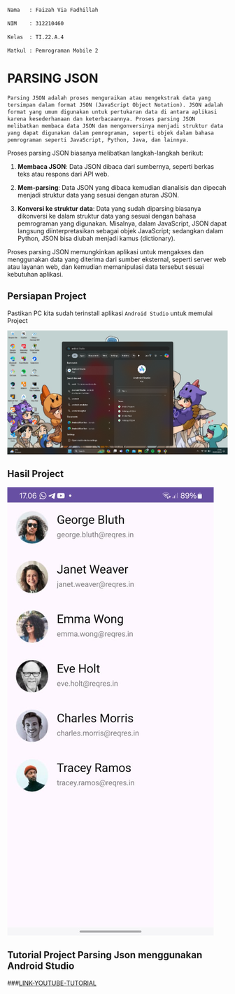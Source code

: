 `Nama   : Faizah Via Fadhillah`

`NIM    : 312210460`

`Kelas  : TI.22.A.4`

`Matkul : Pemrograman Mobile 2`

# PARSING JSON

    Parsing JSON adalah proses menguraikan atau mengekstrak data yang tersimpan dalam format JSON (JavaScript Object Notation). JSON adalah format yang umum digunakan untuk pertukaran data di antara aplikasi karena kesederhanaan dan keterbacaannya. Proses parsing JSON melibatkan membaca data JSON dan mengonversinya menjadi struktur data yang dapat digunakan dalam pemrograman, seperti objek dalam bahasa pemrograman seperti JavaScript, Python, Java, dan lainnya.

Proses parsing JSON biasanya melibatkan langkah-langkah berikut:

1. **Membaca JSON**: Data JSON dibaca dari sumbernya, seperti berkas teks atau respons dari API web.

2. **Mem-parsing**: Data JSON yang dibaca kemudian dianalisis dan dipecah menjadi struktur data yang sesuai dengan aturan JSON.

3. **Konversi ke struktur data**: Data yang sudah diparsing biasanya dikonversi ke dalam struktur data yang sesuai dengan bahasa pemrograman yang digunakan. Misalnya, dalam JavaScript, JSON dapat langsung diinterpretasikan sebagai objek JavaScript; sedangkan dalam Python, JSON bisa diubah menjadi kamus (dictionary).

Proses parsing JSON memungkinkan aplikasi untuk mengakses dan menggunakan data yang diterima dari sumber eksternal, seperti server web atau layanan web, dan kemudian memanipulasi data tersebut sesuai kebutuhan aplikasi.

## Persiapan Project

Pastikan PC kita sudah terinstall aplikasi `Android Studio` untuk memulai Project

![img1](gambar/1.png)

## Hasil Project

![img2](gambar/2.jpg)

## Tutorial Project Parsing Json menggunakan Android Studio

###[LINK-YOUTUBE-TUTORIAL](https://youtu.be/lgXpfP3k1BM)
